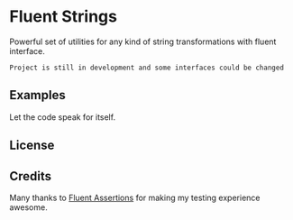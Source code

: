 # Fluent Strings

Powerful set of utilities for any kind of string transformations with fluent interface.

```
Project is still in development and some interfaces could be changed
```

## Examples

Let the code speak for itself.


## License


## Credits

Many thanks to [Fluent Assertions](http://fluentassertions.codeplex.com/) for making my testing experience awesome.
